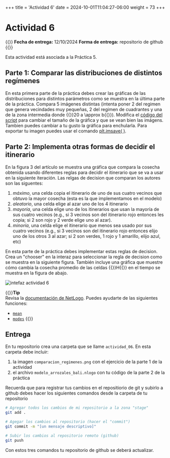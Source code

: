 +++
title = 'Actividad 6'
date = 2024-10-01T11:04:27-06:00
weight = 73
+++

# Actividad 6

{{<hint info>}}
**Fecha de entrega:** 12/10/2024
**Forma de entrega:** repositorio de github
{{</hint>}}

Esta actividad está asociada a la Práctica 5.

## Parte 1: Comparar las distribuciones de distintos regímenes

En esta primera parte de la práctica debes crear las gráficas de las distribuciones para distintos parámetros como se muestra en la última parte de la práctica. Compara 5 imágenes distintas (intenta poner 2 del regimen que genera vecindades muy pequeñas, 2 del regimen de cuadrantes y una de la zona intermedia donde {{<katex>}}20 a \approx b{{</katex>}}). Modifica el <a href="/curso_MBA/python/analisis_bali_multiple.py" download>código del script</a> para cambiar el tamaño de la gráfica y que se vean bien las imágens. Tambien puedes cambiar a tu gusto la gráfica para enchularla. Para exportar tu imagen puedes usar el comando [plt.imsave( )](https://matplotlib.org/stable/api/_as_gen/matplotlib.pyplot.imsave.html).

## Parte 2: Implementa otras formas de decidir el itinerario

En la figura 3 del artículo se muestra una gráfica que compara la cosecha obtenida usando diferentes reglas para decidir el itinerario que se va a usar en la siguiente iteración. Las relgas de decision que comparan los autores son las siguentes:

1. *máximo*, una celda copia el itinerario de uno de sus cuatro vecinos que obtuvo la mayor cosecha (esta es la que implementamos en el modelo)
2. *aleatorio*, una celda elige al azar uno de los 4 itinerario
3. *mayoría*, una celda elige uno de los itinerarios que usan la mayoría de sus cuatro vecinos (e.g., si 3 vecinos son del itinerario rojo entonces les copia; si 2 son rojo y 2 verde elige uno al azar).
4. *minoría*, una celda elige el itinerario que menos sea usado por sus cuatro vecinos (e.g., si 3 vecinos son del itinerario rojo entonces elijo uno de los otros 3 al azar; si 2 son verdes, 1 rojo y 1 amarillo, elijo azul, etc)

En esta parte de la práctica debes implementar estas reglas de decision. Crea un "chooser" en la interaz para seleccionar la regla de decision como se muestra en la siguiente figura. También incluye una gráfica que muestre cómo cambia la cosecha promedio de las celdas {{<katex>}}H{{</katex>}} en el tiempo se muestra en la figura de abajo.

![intefaz actividad 6](/curso_MBA/img/interfaz_actividad_06.png)

{{<hint info>}}**Tip**  
Revisa la [documentación de NetLogo](https://ccl.northwestern.edu/netlogo/docs/dictionary.html). Puedes ayudarte de las siguientes funciones:
- [`mean`](https://ccl.northwestern.edu/netlogo/docs/dictionary.html#mean)
- [`modes`](https://ccl.northwestern.edu/netlogo/docs/dictionary.html#modes)
{{</hint>}}

## Entrega

En tu repositorio crea una carpeta que se llame `actividad_06`. En esta carpeta debe incluir:

1. la imagen `comparacion_regimenes.png` con el ejercicio de la parte 1 de la actividad
2. el archivo `modelo_arrozales_bali.nlogo` con tu código de la parte 2 de la práctica

Recuerda que para registrar tus cambios en el repositiorio de git y subirlo a github debes hacer los siguientes comandos desde la carpeta de tu repositorio

``` bash
# Agregar todos los cambios de mi repositorio a la zona "stage"
git add .

# Agegar los cambios al repositorio (hacer el "commit")
git commit -m "[un mensaje descriptivo]"

# Subir los cambios al repositorio remoto (github)
git push
```

Con estos tres comandos tu repositorio de github se deberá actualizar. 
